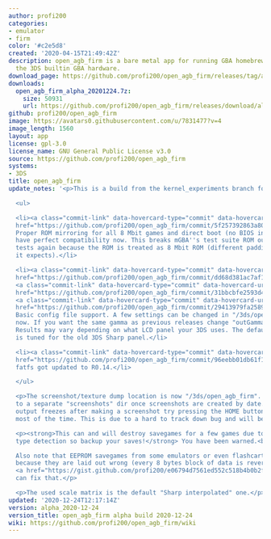 ```yaml
---
author: profi200
categories:
- emulator
- firm
color: '#c2e5d8'
created: '2020-04-15T21:49:42Z'
description: open_agb_firm is a bare metal app for running GBA homebrew/games using
  the 3DS builtin GBA hardware.
download_page: https://github.com/profi200/open_agb_firm/releases/tag/alpha_2020-12-24
downloads:
  open_agb_firm_alpha_20201224.7z:
    size: 50931
    url: https://github.com/profi200/open_agb_firm/releases/download/alpha_2020-12-24/open_agb_firm_alpha_20201224.7z
github: profi200/open_agb_firm
image: https://avatars0.githubusercontent.com/u/7831477?v=4
image_length: 1560
layout: app
license: gpl-3.0
license_name: GNU General Public License v3.0
source: https://github.com/profi200/open_agb_firm
systems:
- 3DS
title: open_agb_firm
update_notes: '<p>This is a build from the kernel_experiments branch for the impatient.</p>

  <ul>

  <li><a class="commit-link" data-hovercard-type="commit" data-hovercard-url="https://github.com/profi200/open_agb_firm/commit/5f257392863a807a4c1b70f836d99cb656c931b7/hovercard"
  href="https://github.com/profi200/open_agb_firm/commit/5f257392863a807a4c1b70f836d99cb656c931b7"><tt>5f25739</tt></a>
  Proper ROM mirroring for all 8 Mbit games and direct boot (no BIOS intro) should
  have perfect compatibility now. This breaks mGBA''s test suite ROM out of bounds
  tests again because the ROM is treated as 8 Mbit ROM (different padding from what
  it expects).</li>

  <li><a class="commit-link" data-hovercard-type="commit" data-hovercard-url="https://github.com/profi200/open_agb_firm/commit/dd68d381ac7af12803e0826778a869347d28fb06/hovercard"
  href="https://github.com/profi200/open_agb_firm/commit/dd68d381ac7af12803e0826778a869347d28fb06"><tt>dd68d38</tt></a>
  <a class="commit-link" data-hovercard-type="commit" data-hovercard-url="https://github.com/profi200/open_agb_firm/commit/31bbcbfe2593d407525c2c2bb4c7a58201dc6e1c/hovercard"
  href="https://github.com/profi200/open_agb_firm/commit/31bbcbfe2593d407525c2c2bb4c7a58201dc6e1c"><tt>31bbcbf</tt></a>
  <a class="commit-link" data-hovercard-type="commit" data-hovercard-url="https://github.com/profi200/open_agb_firm/commit/29413979fa2589e1cb9ba332b2332141659bf85e/hovercard"
  href="https://github.com/profi200/open_agb_firm/commit/29413979fa2589e1cb9ba332b2332141659bf85e"><tt>2941397</tt></a>
  Basic config file support. A few settings can be changed in "/3ds/open_agb_firm/config.ini"
  now. If you want the same gamma as previous releases change "outGamma=..." to "outGamma=1.21".
  Results may vary depending on what LCD panel your 3DS uses. The default of 1.54
  is tuned for the old 3DS Sharp panel.</li>

  <li><a class="commit-link" data-hovercard-type="commit" data-hovercard-url="https://github.com/profi200/open_agb_firm/commit/96eebb01db61f12f1bf52df093edcfafc1f08f14/hovercard"
  href="https://github.com/profi200/open_agb_firm/commit/96eebb01db61f12f1bf52df093edcfafc1f08f14"><tt>96eebb0</tt></a>
  fatfs got updated to R0.14.</li>

  </ul>

  <p>The screenshot/texture dump location is now "/3ds/open_agb_firm". This will change
  to a separate "screenshots" dir once screenshots are created by date. If the video
  output freezes after making a screenshot try pressing the HOME button. This works
  most of the time. This is due to a hard to track down bug and will be fixed later.</p>

  <p><strong>This can and will destroy savegames for a few games due to broken save
  type detection so backup your saves!</strong> You have been warned.<br>

  Also note that EEPROM savegames from some emulators or even flashcarts are incompatible
  because they are laid out wrong (every 8 bytes block of data is reversed). This
  <a href="https://gist.github.com/profi200/e06794d7561ed552c518b4b0b2f5f2f6">tool</a>
  can fix that.</p>

  <p>The used scale matrix is the default "Sharp interpolated" one.</p>'
updated: '2020-12-24T12:17:14Z'
version: alpha_2020-12-24
version_title: open_agb_firm alpha build 2020-12-24
wiki: https://github.com/profi200/open_agb_firm/wiki
---
```


